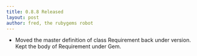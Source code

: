 ```yaml
---
title: 0.8.8 Released
layout: post
author: fred, the rubygems robot
---
```


* Moved the master definition of class Requirement back under version.
  Kept the body of Requirement under Gem.
